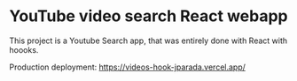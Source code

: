 # YouTube video search React webapp

This project is a Youtube Search app, that was entirely done with React with hoooks.

Production deployment: https://videos-hook-jparada.vercel.app/
